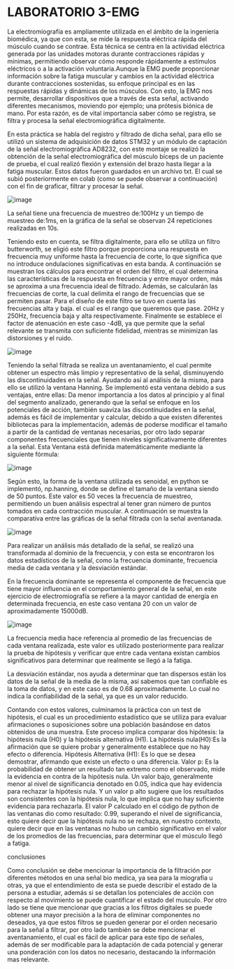# LABORATORIO 3-EMG

La electromiografía es ampliamente utilizada en el ámbito de la ingeniería biomédica, ya que con esta, se mide la respuesta eléctrica rápida del músculo cuando se contrae. Esta técnica se centra en la actividad eléctrica generada por las unidades motoras durante contracciones rápidas y mínimas, permitiendo observar cómo responde rápidamente a estímulos eléctricos o a la activación voluntaria.Aunque la EMG puede proporcionar información sobre la fatiga muscular y cambios en la actividad eléctrica durante contracciones sostenidas, su enfoque principal es en las respuestas rápidas y dinámicas de los músculos. Con esto, la EMG nos permite, desarrollar dispositivos que a través de esta señal, activando diferentes mecanismos, moviendo por ejemplo; una prótesis biónica de mano. Por esta razón, es de vital importancia saber cómo se registra, se filtra y procesa la señal electromiográfica digitalmente.


En esta práctica se habla del registro y filtrado de dicha señal, para ello se utilizó un sistema de adquisición de datos STM32 y un módulo de captación de la señal electromiográfica AD8232, con este montaje se realizó la obtención de la señal electromiográfica del músculo bíceps de un paciente de prueba, el cual realizó flexión y extensión del brazo hasta llegar a la fatiga muscular. Estos datos fueron guardados en un archivo txt. El cual se subió posteriormente en colab (como se puede observar a continuación) con el fin de graficar, filtrar y procesar la señal.

![image](https://github.com/user-attachments/assets/47df8b88-1503-44fd-9021-3ed87aa7da5e)


La señal tiene una frecuencia de muestreo de:100Hz  y un tiempo de muestreo de:1ms, en la gráfica de la señal se observan 24 repeticiones realizadas en 10s.

Teniendo esto en cuenta, se filtra digitalmente, para ello se utiliza un filtro butterworth, se eligió este filtro porque proporciona una respuesta en frecuencia muy uniforme hasta la frecuencia de corte, lo que significa que no introduce ondulaciones significativas en esta banda. A continuación se muestran los cálculos para encontrar el orden del filtro, el cual determina las características de la respuesta en frecuencia y entre mayor orden, más se aproxima a una frecuencia ideal de filtrado. Además, se calcularán las frecuencias de corte, la cual delimita el rango de frecuencias que se permiten pasar.
Para el diseño de este filtro se tuvo en cuenta las frecuencias alta y baja. el cual es el rango que queremos que pase. 20Hz y 250Hz, frecuencia baja y alta respectivamente. Finalmente se establece el factor de atenuación en este caso -4dB, ya que permite que la señal relevante se transmita con suficiente fidelidad, mientras se minimizan las distorsiones y el ruido.

 ![image](https://github.com/user-attachments/assets/d1c05308-76af-4b4c-aab0-2d4a9802d970)


Teniendo la señal filtrada se realiza un aventanamiento, el cual permite obtener un espectro más limpio y representativo de la señal, disminuyendo las discontinuidades en la señal.  Ayudando así al análisis de la misma, para ello se utilizó la ventana Hanning. 
Se implementó esta ventana debido a sus ventajas, entre ellas:
Da menor importancia a los datos al principio y al final del segmento analizado, generando que la señal se enfoque en los potenciales de acción, también suaviza las discontinuidades en la señal, además es fácil de implementar y calcular, debido a que existen diferentes bibliotecas para la implementación, además de poderse modificar el tamaño a partir de la cantidad de ventanas necesarias, por otro lado separar componentes frecuenciales que tienen niveles significativamente diferentes a la señal. 
Esta Ventana está definida matemáticamente mediante la siguiente fórmula:

![image](https://github.com/user-attachments/assets/134ce261-077b-4bcd-acb4-5898e68ccd30)

Según esto, la forma de la ventana utilizada es senoidal, en python se implementó, np.hanning, donde se define el tamaño de la ventana siendo de 50 puntos. Este valor es 50 veces la frecuencia de muestreo, permitiendo un buen análisis espectral al tener gran número de puntos tomados en cada contracción muscular. 
A continuación se muestra la comparativa entre las gráficas de la señal filtrada con la señal aventanada. 

![image](https://github.com/user-attachments/assets/201ad46d-eec3-46a1-b840-1a517d3ab098)

Para realizar un análisis más detallado de la señal, se realizó una transformada al dominio de la frecuencia, y con esta se encontraron los datos estadísticos de la señal, como la frecuencia dominante, frecuencia  media de cada ventana y la desviación estándar.

En la frecuencia dominante se representa el componente de frecuencia que tiene mayor influencia en el comportamiento general de la señal, en este ejercicio de electromiografía se refiere a la mayor cantidad de energía en determinada frecuencia, en este caso ventana 20 con un valor de aproximadamente 15000dB.

![image](https://github.com/user-attachments/assets/dec69dba-09e1-40b0-a898-ff3af70e685b)

La frecuencia media hace referencia al promedio de las frecuencias de cada ventana realizada, este valor es utilizado posteriormente para realizar la prueba de hipótesis y verificar que entre cada ventana existan cambios significativos para determinar que realmente se llegó a la fatiga.  

La desviación estándar, nos ayuda a determinar que tan dispersos están los datos de la señal de la media de la misma, así sabemos que tan confiable es la toma de datos, y en este caso es de 0.68 aproximadamente. Lo cual no indica la confiabilidad de la señal, ya que es un valor reducido.

Contando con estos valores, culminamos la práctica con un test de hipótesis, el cual es un procedimiento estadístico que se utiliza para evaluar afirmaciones o suposiciones sobre una población basándose en datos obtenidos de una muestra. Este proceso implica comparar dos hipótesis: la hipótesis nula (H0) y la hipótesis alternativa (H1). 
La hipótesis nula(H0):Es la afirmación que se quiere probar y generalmente establece que no hay efecto o diferencia.
Hipótesis Alternativa (H1): Es lo que se desea demostrar, afirmando que existe un efecto o una diferencia.
Valor p: Es la probabilidad de obtener un resultado tan extremo como el observado, mide la evidencia en contra de la hipótesis nula. Un valor bajo, generalmente menor al nivel de significancia denotado en 0.05, indica que hay evidencia para rechazar la hipótesis nula. Y  un valor p alto sugiere que los resultados son consistentes con la hipótesis nula, lo que implica que no hay suficiente evidencia para rechazarla.
El valor P calculado en el código de python de las ventanas dio como resultado: 0.99, superando el nivel de significancia, esto quiere decir que la hipótesis nula no se rechaza, en nuestro contexto, quiere decir que en las ventanas no hubo un cambio significativo en el valor de los promedios de las frecuencias, para determinar que el músculo llegó a fatiga.

conclusiones

Como conclusión se debe mencionar la importancia de la filtración por diferentes métodos en una señal bio medica, ya sea para la miografía u otras, ya que el entendimiento de esta se puede describir el estado de la persona a estudiar, además si se detallan los potenciales de acción con respecto al movimiento se puede cuantificar el estado del musculo.
Por otro lado se tiene que mencionar que gracias a los filtros digitales se puede obtener una mayor precisión a la hora de eliminar componentes no deseados, ya que estos filtros se pueden generar por el orden necesario para la señal a filtrar, por otro lado también se debe mencionar el aventanamiento, el cual es fácil de aplicar para este tipo de señales, además de ser modificable para la adaptación de cada potencial y generar una ponderación con los datos no necesario, destacando la información mas relevante.
